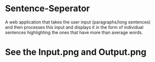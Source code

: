 # Sentence-Seperator
A web application that takes the user input (paragraphs/long sentences) and then processes this input and displays it in the form of individual sentences highlighting the ones that have more than average words.

<h1> See the Input.png and Output.png </h1>
